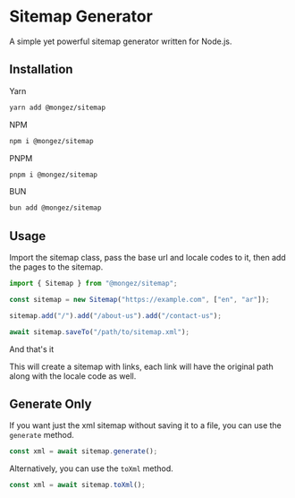 # Sitemap Generator

A simple yet powerful sitemap generator written for Node.js.

## Installation

Yarn

```bash
yarn add @mongez/sitemap
```

NPM

```bash
npm i @mongez/sitemap
```

PNPM

```bash
pnpm i @mongez/sitemap
```

BUN

```bash
bun add @mongez/sitemap
```

## Usage

Import the sitemap class, pass the base url and locale codes to it, then add the pages to the sitemap.

```ts
import { Sitemap } from "@mongez/sitemap";

const sitemap = new Sitemap("https://example.com", ["en", "ar"]);

sitemap.add("/").add("/about-us").add("/contact-us");

await sitemap.saveTo("/path/to/sitemap.xml");
```

And that's it

This will create a sitemap with links, each link will have the original path along with the locale code as well.

## Generate Only

If you want just the xml sitemap without saving it to a file, you can use the `generate` method.

```ts
const xml = await sitemap.generate();
```

Alternatively, you can use the `toXml` method.

```ts
const xml = await sitemap.toXml();
```
